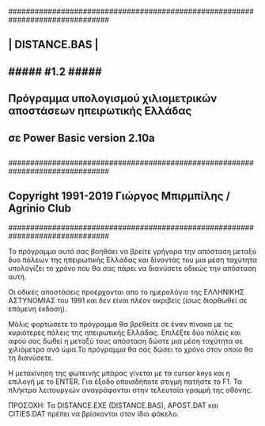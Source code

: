 ﻿###############################################################################
##                              | DISTANCE.BAS |                             ##
##                              ##### #1.2 #####                             ##
##                                                                           ##
##     Πρόγραμμα υπολογισμού χιλιομετρικών αποστάσεων ηπειρωτικής Ελλάδας    ##
##                         σε Power Basic version 2.10a                      ##
##                                                                           ##
###############################################################################
##           Copyright 1991-2019  Γιώργος Μπιρμπίλης / Agrinio Club          ##
###############################################################################

 Το πρόγραμμα αυτό σας βοηθάει να βρείτε γρήγορα την απόσταση μεταξύ δυο πόλεων 
της ηπειρωτικής Ελλάδας και δίνοντάς του μια μέση ταχύτητα υπολογίζει το χρόνο 
που θα σας πάρει να διανύσετε οδικώς την απόσταση αυτή.

Οι οδικές αποστάσεις προέρχονται απο το ημερολόγιο της ΕΛΛΗΝΙΚΗΣ ΑΣΤΥΝΟΜΙΑΣ του
1991 και δεν είναι πλέον ακριβείς (ίσως διορθωθεί σε επόμενη έκδοση).

 Μόλις φορτώσετε το πρόγραμμα θα βρεθείτε σε έναν πίνακα με τις κυριότερες 
πόλεις της ηπειρωτικής Ελλάδας. Επιλέξτε δύο πόλεις και αφού σας δωθεί η μεταξύ
τους απόσταση δώστε μια μέση ταχύτητα σε χιλιόμετρα ανά ώρα.Το πρόγραμμα θα σας
δώσει το χρόνο στον οποίο θα τη διανύσετε.

 Η μετακίνηση της φωτεινής μπάρας γίνεται με τα cursor keys και η επιλογή με το 
ENTER. Για έξοδο οποιαδήποτε στιγμή πατήστε το F1. 
Τα πλήκτρα λειτουργιών αναγράφονται στην τελευταία γραμμή της οθόνης.

ΠΡΟΣΟΧΗ: Τα DISTANCE.EXE (DISTANCE.BAS), APOST.DAT και CITIES.DAT πρέπει να 
βρίσκονται στον ίδιο φάκελο.
